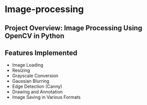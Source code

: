 # Image-processing
##  Project Overview: Image Processing Using OpenCV in Python

##  Features Implemented
- Image Loading
- Resizing
- Grayscale Conversion
- Gaussian Blurring
- Edge Detection (Canny)
- Drawing and Annotation
- Image Saving in Various Formats
